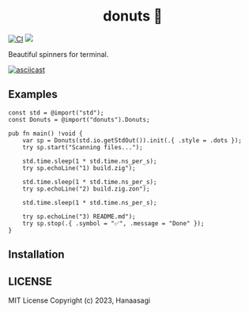 <h1 align="center"> donuts 🍩 </h1>

[![CI](https://github.com/dying-will-bullet/donuts/actions/workflows/ci.yaml/badge.svg)](https://github.com/dying-will-bullet/donuts/actions/workflows/ci.yaml)
![](https://img.shields.io/badge/language-zig-%23ec915c)

Beautiful spinners for terminal.

[![asciicast](https://asciinema.org/a/591943.svg)](https://asciinema.org/a/591943)

## Examples

```zig
const std = @import("std");
const Donuts = @import("donuts").Donuts;

pub fn main() !void {
    var sp = Donuts(std.io.getStdOut()).init(.{ .style = .dots });
    try sp.start("Scanning files...");

    std.time.sleep(1 * std.time.ns_per_s);
    try sp.echoLine("1) build.zig");

    std.time.sleep(1 * std.time.ns_per_s);
    try sp.echoLine("2) build.zig.zon");

    std.time.sleep(1 * std.time.ns_per_s);

    try sp.echoLine("3) README.md");
    try sp.stop(.{ .symbol = "✅", .message = "Done" });
}
```

## Installation

## LICENSE

MIT License Copyright (c) 2023, Hanaasagi
